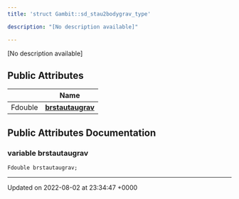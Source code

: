 ```yaml
---
title: 'struct Gambit::sd_stau2bodygrav_type'

description: "[No description available]"

---
```









[No description available]

## Public Attributes

|                | Name           |
| -------------- | -------------- |
| Fdouble | **[brstautaugrav](/documentation/code/colliderbit_development/classes/structgambit_1_1sd__stau2bodygrav__type/#variable-brstautaugrav)**  |

## Public Attributes Documentation

### variable brstautaugrav

```
Fdouble brstautaugrav;
```


-------------------------------

Updated on 2022-08-02 at 23:34:47 +0000